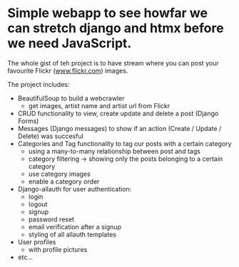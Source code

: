 # Simple webapp to see howfar we can stretch django and htmx before we need JavaScript.

The whole gist of teh project is to have stream where you can post your favourite Flickr (www.flickr.com) images.

The project includes:
* BeautifulSoup to build a webcrawler
  * get images, artist name and artist url from Flickr
* CRUD functionality to view, create update and delete a post (Django Forms)
* Messages (Django messages) to show if an action (Create / Update / Delete) was succesful
* Categories and Tag functionality to tag our posts with a certain category 
  * using a many-to-many relationship between post and tags
  * category filtering -> showing only the posts belonging to a certain category
  * use category images
  * enable a category order
* Django-allauth for user authentication:
  * login
  * logout
  * signup
  * password reset
  * email verification after a signup
  * styling of all allauth templates
* User profiles
  * with profile pictures
* etc...



